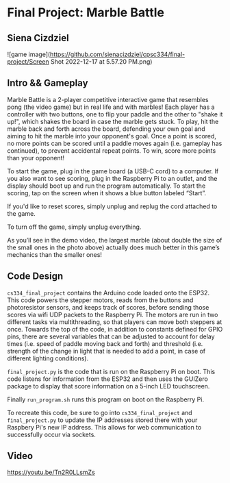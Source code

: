 # Final Project: Marble Battle
## Siena Cizdziel

![game image](https://github.com/sienacizdziel/cpsc334/final-project/Screen Shot 2022-12-17 at 5.57.20 PM.png)

## Intro && Gameplay

Marble Battle is a 2-player competitive interactive game that resembles pong (the video game) but in real life and with marbles! Each player has a controller with two buttons, one to flip your paddle and the other to "shake it up!", which shakes the board in case the marble gets stuck. To play, hit the marble back and forth across the board, defending your own goal and aiming to hit the marble into your opponent's goal. Once a point is scored, no more points can be scored until a paddle moves again (i.e. gameplay has continued), to prevent accidental repeat points. To win, score more points than your opponent!

To start the game, plug in the game board (a USB-C cord) to a computer. If you also want to see scoring, plug in the Raspberry Pi to an outlet, and the display should boot up and run the program automatically. To start the scoring, tap on the screen when it shows a blue button labeled “Start”.

If you'd like to reset scores, simply unplug and replug the cord attached to the game. 

To turn off the game, simply unplug everything. 

As you’ll see in the demo video, the largest marble (about double the size of the small ones in the photo above) actually does much better in this game’s mechanics than the smaller ones!

## Code Design

`cs334_final_project` contains the Arduino code loaded onto the ESP32. This code powers the stepper motors, reads from the buttons and photoresistor sensors, and keeps track of scores, before sending those scores via wifi UDP packets to the Raspberry Pi. The motors are run in two different tasks via multithreading, so that players can move both steppers at once. Towards the top of the code, in addition to constants defined for GPIO pins, there are several variables that can be adjusted to account for delay times (i.e. speed of paddle moving back and forth) and threshold (i.e. strength of the change in light that is needed to add a point, in case of different lighting conditions).

`final_project.py` is the code that is run on the Raspberry Pi on boot. This code listens for information from the ESP32 and then uses the GUIZero package to display that score information on a 5-inch LED touchscreen. 

Finally `run_program.sh` runs this program on boot on the Raspberry Pi.

To recreate this code, be sure to go into `cs334_final_project` and `final_project.py` to update the IP addresses stored there with your Raspbery Pi's new IP address. This allows for web communication to successfully occur via sockets. 

## Video
https://youtu.be/Tn2R0LLsmZs
